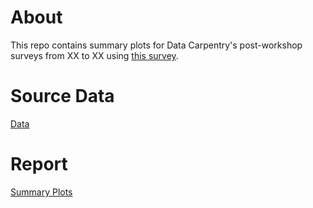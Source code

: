# About
This repo contains summary plots for Data Carpentry's post-workshop surveys from XX to XX using [this survey](https://github.com/carpentries/assessment/blob/master/surveys/dc_postsurvey_archived.pdf).

# Source Data
[Data](https://raw.githubusercontent.com/carpentries/assessment/master/data-carpentry/postworkshop/data.csv)

# Report
[Summary Plots](https://carpentries.github.io/assessment/data-carpentry/postworkshop/report.html)




